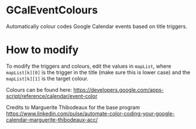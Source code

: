 # GCalEventColours
Automatically colour codes Google Calendar events based on title triggers.

# How to modify
To modify the triggers and colours, edit the values in `mapList`, where `mapList[k][0]` is the trigger in the title (make sure this is lower case) and the `mapList[k][1]` is the target colour. 

Colours can be found here:
https://developers.google.com/apps-script/reference/calendar/event-color

Credits to Marguerite Thibodeaux for the base program
https://www.linkedin.com/pulse/automate-color-coding-your-google-calendar-marguerite-thibodeaux-acc/
